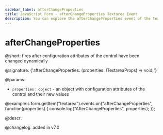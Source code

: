 ```yaml
---
sidebar_label: afterChangeProperties
title: JavaScript Form - afterChangeProperties Textarea Event 
description: You can explore the afterChangeProperties event of the Textarea control of Form in the documentation of the DHTMLX JavaScript UI library. Browse developer guides and API reference, try out code examples and live demos, and download a free 30-day evaluation version of DHTMLX Suite 7.
---
```


# afterChangeProperties

@short: fires after configuration attributes of the control have been changed dynamically

@signature: {'afterChangeProperties: (properties: ITextareaProps) => void;'}

@params:
- `properties: object` - an object with configuration attributes of the control and their new values

@example:s
form.getItem("textarea").events.on("afterChangeProperties", function(properties) {
    console.log("AfterChangeProperties", properties);
});

@descr:

@changelog: added in v7.0

[comment]: # (@relatedapi: form/api/textarea/textarea_setproperties_method.md)
